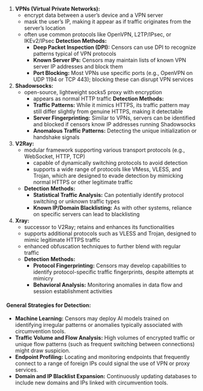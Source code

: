 1. **VPNs (Virtual Private Networks):**
	- encrypt data between a user’s device and a VPN server
	- mask the user’s IP, making it appear as if traffic originates from the server’s location
	- often use common protocols like OpenVPN, L2TP/IPsec, or IKEv2/IPsec
	**Detection Methods:**
        - **Deep Packet Inspection (DPI):** Censors can use DPI to recognize patterns typical of VPN protocols
        - **Known Server IPs:** Censors may maintain lists of known VPN server IP addresses and block them
        - **Port Blocking:** Most VPNs use specific ports (e.g., OpenVPN on UDP 1194 or TCP 443); blocking these can disrupt VPN services
2. **Shadowsocks:**
	- open-source, lightweight socks5 proxy with encryption
		- appears as normal HTTP traffic
	**Detection Methods:**
        - **Traffic Patterns:** While it mimics HTTPS, its traffic pattern may still differ slightly from genuine HTTPS, making it detectable
        - **Server Fingerprinting:** Similar to VPNs, servers can be identified and blocked if censors know IP addresses running Shadowsocks
        - **Anomalous Traffic Patterns:** Detecting the unique initialization or handshake signals
3. **V2Ray:**
	- modular framework supporting various transport protocols (e.g., WebSocket, HTTP, TCP)
		- capable of dynamically switching protocols to avoid detection
		- supports a wide range of protocols like VMess, VLESS, and Trojan, which are designed to evade detection by mimicking normal HTTPS or other legitimate traffic
    - **Detection Methods:**
        - **Statistical Traffic Analysis:** Can potentially identify protocol switching or unknown traffic types
        - **Known IP/Domain Blacklisting:** As with other systems, reliance on specific servers can lead to blacklisting
4. **Xray:**
	- successor to V2Ray; retains and enhances its functionalities
	- supports additional protocols such as VLESS and Trojan, designed to mimic legitimate HTTPS traffic
	- enhanced obfuscation techniques to further blend with regular traffic
    - **Detection Methods:**
        - **Protocol Fingerprinting:** Censors may develop capabilities to identify protocol-specific traffic fingerprints, despite attempts at mimicry
        - **Behavioral Analysis:** Monitoring anomalies in data flow and session establishment activities

#### General Strategies for Detection:
- **Machine Learning:** Censors may deploy AI models trained on identifying irregular patterns or anomalies typically associated with circumvention tools.
- **Traffic Volume and Flow Analysis:** High volumes of encrypted traffic or unique flow patterns (such as frequent switching between connections) might draw suspicion.
- **Endpoint Profiling:** Locating and monitoring endpoints that frequently connect to a range of foreign IPs could signal the use of VPN or proxy services.
- **Domain and IP Blacklist Expansion:** Continuously updating databases to include new domains and IPs linked with circumvention tools.